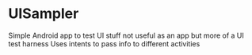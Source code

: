 UISampler
=========

Simple Android app to test UI stuff
not useful as an app but more of a UI test harness
Uses intents to pass info to different activities
